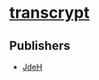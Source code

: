 # [transcrypt](https://pypi.org/project/transcrypt)



## Publishers
- [JdeH](https://pypi.org/user/JdeH)

